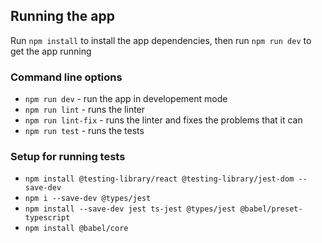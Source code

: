 ## Running the app

Run `npm install` to install the app dependencies, then run `npm run dev` to get the app running

### Command line options
- `npm run dev` - run the app in developement mode
- `npm run lint` - runs the linter
- `npm run lint-fix` - runs the linter and fixes the problems that it can
- `npm run test` - runs the tests

### Setup for running tests
 - `npm install @testing-library/react @testing-library/jest-dom --save-dev`
 - `npm i --save-dev @types/jest`
 - `npm install --save-dev jest ts-jest @types/jest @babel/preset-typescript`
 - `npm install @babel/core`
